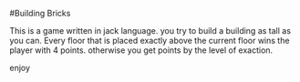 #Building Bricks

This is a game written in jack language. you try to build a building as tall as you can. Every floor that is placed exactly above the current floor wins the player with 4 points. otherwise you get points by the level of exaction.

enjoy
